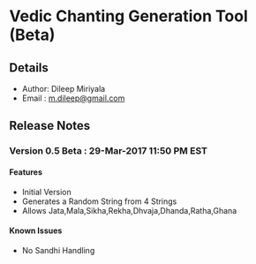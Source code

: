 ﻿# Vedic Chanting Generation Tool (Beta)
## Details
- Author: Dileep Miriyala
- Email : m.dileep@gmail.com
## Release Notes
### Version 0.5 Beta : 29-Mar-2017 11:50 PM EST
#### Features
- Initial Version    
- Generates a Random String from 4 Strings
- Allows Jata,Mala,Sikha,Rekha,Dhvaja,Dhanda,Ratha,Ghana
#### Known Issues
- No Sandhi Handling